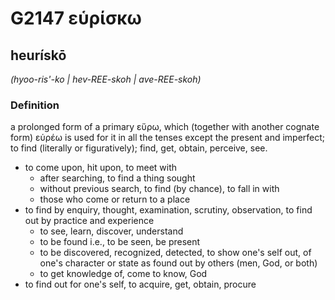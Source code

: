 # G2147 εὑρίσκω

## heurískō

_(hyoo-ris'-ko | hev-REE-skoh | ave-REE-skoh)_

### Definition

a prolonged form of a primary εὕρω, which (together with another cognate form) εὑρέω is used for it in all the tenses except the present and imperfect; to find (literally or figuratively); find, get, obtain, perceive, see.

- to come upon, hit upon, to meet with
  - after searching, to find a thing sought
  - without previous search, to find (by chance), to fall in with
  - those who come or return to a place
- to find by enquiry, thought, examination, scrutiny, observation, to find out by practice and experience
  - to see, learn, discover, understand
  - to be found i.e., to be seen, be present
  - to be discovered, recognized, detected, to show one's self out, of one's character or state as found out by others (men, God, or both)
  - to get knowledge of, come to know, God
- to find out for one's self, to acquire, get, obtain, procure

